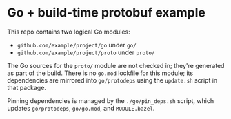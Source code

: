 # Go + build-time protobuf example

This repo contains two logical Go modules:
* `github.com/example/project/go` under `go/`
* `github.com/example/project/proto` under `proto/`

The Go sources for the `proto/` module are not checked in; they're generated as part of the build. There is no
`go.mod` lockfile for this module; its dependencies are mirrored into `go/protodeps` using the `update.sh` script in
that package.

Pinning dependencies is managed by the `./go/pin_deps.sh` script, which updates `go/protodeps`, `go/go.mod`, and `MODULE.bazel`.
